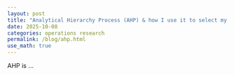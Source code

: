 ```yaml
---
layout: post
title: "Analytical Hierarchy Process (AHP) & how I use it to select my dissertation topic for my MSc Statistics"
date: 2025-10-08
categories: operations research
permalink: /blog/ahp.html
use_math: true
---
```


AHP is ...